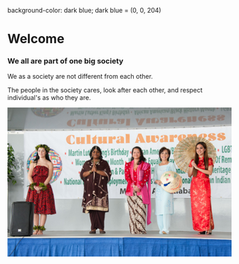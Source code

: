 <html>
  
  background-color: dark blue; dark blue = (0, 0, 204)
  
  <h1><b> Welcome </b></h1>
  <h3> We all are part of one big society </h3>
  <p> We as a society are not different from each other.</p>
  <p> The people in the society cares, look after each other, and respect individual's as who they are. </p>

![simransethi643](festival.jpg)
<!-- Google Search, Google, www.google.com/search?q=Https%3A%2F%2FMedia.defense.gov%2F2017%2FFeb%2F02%2F2001693930%2F-1%2F-1%2F0%2F160311-F-EX201-152.JPG. -->
</html>

